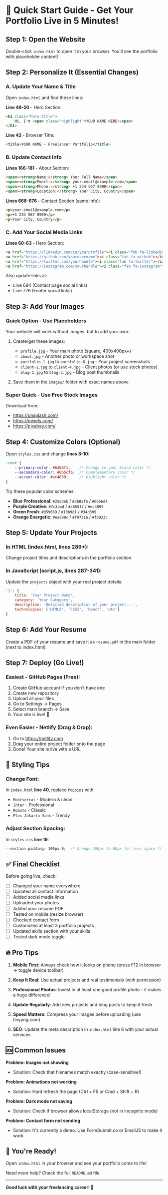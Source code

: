 # 🚀 Quick Start Guide - Get Your Portfolio Live in 5 Minutes!

## Step 1: Open the Website
Double-click `index.html` to open it in your browser. You'll see the portfolio with placeholder content!

## Step 2: Personalize It (Essential Changes)

### A. Update Your Name & Title
Open `index.html` and find these lines:

**Line 48-50** - Hero Section:
```html
<h1 class="hero-title">
    Hi, I'm <span class="highlight">YOUR NAME HERE</span>
</h1>
```

**Line 42** - Browser Title:
```html
<title>YOUR NAME - Freelancer Portfolio</title>
```

### B. Update Contact Info
**Lines 166-181** - About Section:
```html
<span><strong>Name:</strong> Your Full Name</span>
<span><strong>Email:</strong> your.email@example.com</span>
<span><strong>Phone:</strong> +1 234 567 8900</span>
<span><strong>Location:</strong> Your City, Country</span>
```

**Lines 668-676** - Contact Section (same info):
```html
<p>your.email@example.com</p>
<p>+1 234 567 8900</p>
<p>Your City, Country</p>
```

### C. Add Your Social Media Links
**Lines 60-63** - Hero Section:
```html
<a href="https://linkedin.com/in/yourprofile"><i class="fab fa-linkedin"></i></a>
<a href="https://github.com/yourusername"><i class="fab fa-github"></i></a>
<a href="https://twitter.com/yourhandle"><i class="fab fa-twitter"></i></a>
<a href="https://instagram.com/yourhandle"><i class="fab fa-instagram"></i></a>
```

Also update links at:
- Line 694 (Contact page social links)
- Line 776 (Footer social links)

## Step 3: Add Your Images

### Quick Option - Use Placeholders
Your website will work without images, but to add your own:

1. Create/get these images:
   - `profile.jpg` - Your main photo (square, 400x400px+)
   - `about.jpg` - Another photo or workspace shot
   - `portfolio-1.jpg` to `portfolio-6.jpg` - Your project screenshots
   - `client-1.jpg` to `client-4.jpg` - Client photos (or use stock photos)
   - `blog-1.jpg` to `blog-3.jpg` - Blog post thumbnails

2. Save them in the `images/` folder with exact names above

### Super Quick - Use Free Stock Images
Download from:
- https://unsplash.com/
- https://pexels.com/
- https://pixabay.com/

## Step 4: Customize Colors (Optional)

Open `styles.css` and change **lines 8-10**:
```css
:root {
    --primary-color: #6366f1;    /* Change to your brand color */
    --secondary-color: #8b5cf6;  /* Complementary color */
    --accent-color: #ec4899;     /* Highlight color */
}
```

Try these popular color schemes:
- **Blue Professional**: `#2563eb` / `#3b82f6` / `#06b6d4`
- **Purple Creative**: `#7c3aed` / `#a855f7` / `#ec4899`
- **Green Fresh**: `#059669` / `#10b981` / `#34d399`
- **Orange Energetic**: `#ea580c` / `#f97316` / `#fb923c`

## Step 5: Update Your Projects

### In HTML (index.html, lines 289+):
Change project titles and descriptions in the portfolio section.

### In JavaScript (script.js, lines 287-341):
Update the `projects` object with your real project details:
```javascript
'1': {
    title: 'Your Project Name',
    category: 'Your Category',
    description: 'Detailed description of your project...',
    technologies: ['HTML5', 'CSS3', 'React', 'etc']
}
```

## Step 6: Add Your Resume

Create a PDF of your resume and save it as `resume.pdf` in the main folder (next to index.html).

## Step 7: Deploy (Go Live!)

### Easiest - GitHub Pages (Free):
1. Create GitHub account if you don't have one
2. Create new repository
3. Upload all your files
4. Go to Settings → Pages
5. Select main branch → Save
6. Your site is live! 🎉

### Even Easier - Netlify (Drag & Drop):
1. Go to https://netlify.com
2. Drag your entire project folder onto the page
3. Done! Your site is live with a URL

## 🎨 Styling Tips

### Change Font:
In `index.html` **line 40**, replace `Poppins` with:
- `Montserrat` - Modern & clean
- `Inter` - Professional
- `Roboto` - Classic
- `Plus Jakarta Sans` - Trendy

### Adjust Section Spacing:
In `styles.css` **line 19**:
```css
--section-padding: 100px 0;  /* Change 100px to 80px for less space */
```

## ✅ Final Checklist

Before going live, check:
- [ ] Changed your name everywhere
- [ ] Updated all contact information  
- [ ] Added social media links
- [ ] Uploaded your photos
- [ ] Added your resume PDF
- [ ] Tested on mobile (resize browser)
- [ ] Checked contact form
- [ ] Customized at least 3 portfolio projects
- [ ] Updated skills section with your skills
- [ ] Tested dark mode toggle

## 🔥 Pro Tips

1. **Mobile First**: Always check how it looks on phone (press F12 in browser → toggle device toolbar)

2. **Keep It Real**: Use actual projects and real testimonials (with permission)

3. **Professional Photos**: Invest in at least one good profile photo - it makes a huge difference!

4. **Update Regularly**: Add new projects and blog posts to keep it fresh

5. **Speed Matters**: Compress your images before uploading (use tinypng.com)

6. **SEO**: Update the meta description in `index.html` line 6 with your actual services

## 🆘 Common Issues

**Problem: Images not showing**
- Solution: Check that filenames match exactly (case-sensitive!)

**Problem: Animations not working**
- Solution: Hard refresh the page (Ctrl + F5 or Cmd + Shift + R)

**Problem: Dark mode not saving**
- Solution: Check if browser allows localStorage (not in incognito mode)

**Problem: Contact form not sending**
- Solution: It's currently a demo. Use FormSubmit.co or EmailJS to make it work

## 🎉 You're Ready!

Open `index.html` in your browser and see your portfolio come to life!

Need more help? Check the full `README.md` file.

---

**Good luck with your freelancing career! 🚀**

